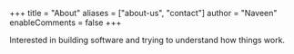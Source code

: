 +++
title = "About"
aliases = ["about-us", "contact"]
author = "Naveen"
enableComments = false
+++

Interested in building software and trying to understand how things work.